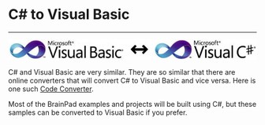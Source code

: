 # C# to Visual Basic
---

![C# to Visual Basic](../images/visual-languages.jpg)

C# and Visual Basic are very similar. They are so similar that there are online converters that will convert C# to Visual Basic and vice versa.  Here is one such [Code Converter](http://converter.telerik.com/).

Most of the BrainPad examples and projects will be built using C#, but these samples can be converted to Visual Basic if you prefer.
